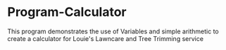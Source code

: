# Program-Calculator
This program demonstrates the use of Variables and simple arithmetic to create a calculator for Louie's Lawncare and Tree Trimming service
